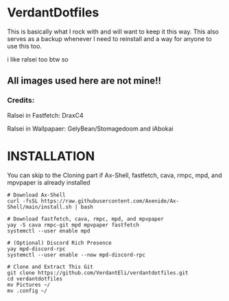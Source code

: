 # VerdantDotfiles
This is basically what I rock with and will want to keep it this way.
This also serves as a backup whenever I need to reinstall and a way for anyone to use this too.

i like ralsei too btw so

## All images used here are not mine!!
### Credits:
Ralsei in Fastfetch: DraxC4

Ralsei in Wallpapaer: GelyBean/Stomagedoom and iAbokai

# INSTALLATION

You can skip to the Cloning part if Ax-Shell, fastfetch, cava, rmpc, mpd, and mpvpaper is already installed

```
# Download Ax-Shell
curl -fsSL https://raw.githubusercontent.com/Axenide/Ax-Shell/main/install.sh | bash

# Download fastfetch, cava, rmpc, mpd, and mpvpaper
yay -S cava rmpc-git mpd mpvpaper fastfetch
systemctl --user enable mpd

# (Optional) Discord Rich Presence
yay mpd-discord-rpc
systemctl --user enable --now mpd-discord-rpc 

# Clone and Extract This Git
git clone https://github.com/VerdantEli/verdantdotfiles.git
cd verdantdotfiles
mv Pictures ~/
mv .config ~/
```
